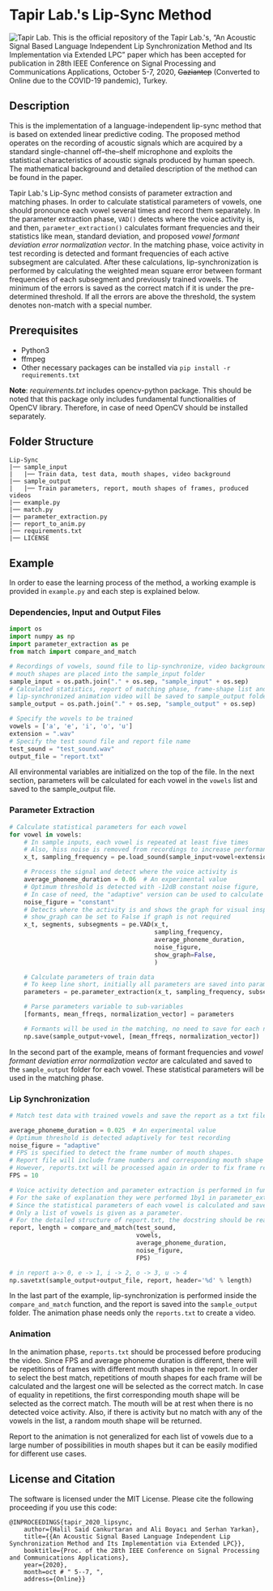 # Tapir Lab.'s Lip-Sync Method
![Tapir Lab.](http://tapirlab.com/wp-content/uploads/2020/10/tapir_logo.png)
This is the official repository of the Tapir Lab.'s, “An Acoustic Signal Based Language Independent Lip Synchronization Method and Its Implementation via Extended LPC” paper which has been accepted for publication in 28th IEEE Conference on Signal Processing and Communications Applications, October 5-7, 2020, ~~Gaziantep~~ (Converted to Online due to the COVID-19 pandemic), Turkey.

## Description

This is the implementation of a language-independent lip-sync method that is based on extended linear predictive coding. The proposed method operates on the recording of acoustic signals which are acquired by a standard single-channel off–the–shelf microphone and exploits the statistical characteristics of acoustic signals produced by human speech. The mathematical background and detailed description of the method can be found in the paper.

Tapir Lab.'s Lip-Sync method consists of parameter extraction and matching phases. In order to calculate statistical parameters of vowels, one should pronounce each vowel several times and record them separately. In the parameter extraction phase, `VAD()` detects where the voice activity is, and then, `parameter_extraction()` calculates formant frequencies and their statistics like mean, standard deviation, and proposed _vowel formant deviation error normalization vector_. In the matching phase, voice activity in test recording is detected and formant frequencies of each active subsegment are calculated. After these calculations, lip-synchronization is performed by calculating the weighted mean square error between formant frequencies of each subsegment and previously trained vowels. The minimum of the errors is saved as the correct match if it is under the pre-determined threshold. If all the errors are above the threshold, the system denotes non-match with a special number.

 

## Prerequisites

* Python3
* ffmpeg
* Other necessary packages can be installed via `pip install -r requirements.txt`

**Note**: _requirements.txt_ includes opencv-python package. This should be noted that this package only includes fundamental functionalities of OpenCV library. Therefore, in case of need OpenCV should be installed separately.

## Folder Structure

```
Lip-Sync
|── sample_input
|   |── Train data, test data, mouth shapes, video background
|── sample_output
|   |── Train parameters, report, mouth shapes of frames, produced videos
|── example.py
|── match.py
|── parameter_extraction.py
|── report_to_anim.py
|── requirements.txt
|── LICENSE
```
## Example 

In order to ease the learning process of the method, a working example is provided in `example.py` and each step is explained below.

### Dependencies, Input and Output Files

```python
import os
import numpy as np
import parameter_extraction as pe
from match import compare_and_match

# Recordings of vowels, sound file to lip-synchronize, video background and
# mouth shapes are placed into the sample_input folder
sample_input = os.path.join("." + os.sep, "sample_input" + os.sep)
# Calculated statistics, report of matching phase, frame-shape list and
# lip-synchronized animation video will be saved to sample_output folder
sample_output = os.path.join("." + os.sep, "sample_output" + os.sep)

# Specify the wovels to be trained
vowels = ['a', 'e', 'i', 'o', 'u']
extension = ".wav"
# Specify the test sound file and report file name
test_sound = "test_sound.wav"
output_file = "report.txt"
```
All environmental variables are initialized on the top of the file. In the next section, parameters will be calculated for each vowel in the `vowels` list and saved to the sample_output file.

### Parameter Extraction

```python
# Calculate statistical parameters for each vowel
for vowel in vowels:
    # In sample inputs, each vowel is repeated at least five times
    # Also, hiss noise is removed from recordings to increase performance
    x_t, sampling_frequency = pe.load_sound(sample_input+vowel+extension)

    # Process the signal and detect where the voice activity is
    average_phoneme_duration = 0.06  # An experimental value
    # Optimum threshold is detected with -12dB constant noise figure,
    # In case of need, the "adaptive" version can be used to calculate opt. thresh.
    noise_figure = "constant"
    # Detects where the activity is and shows the graph for visual inspection
    # show_graph can be set to False if graph is not required
    x_t, segments, subsegments = pe.VAD(x_t,
                                        sampling_frequency,
                                        average_phoneme_duration,
                                        noise_figure,
                                        show_graph=False,
                                        )

    # Calculate parameters of train data
    # To keep line short, initially all parameters are saved into parameters
    parameters = pe.parameter_extraction(x_t, sampling_frequency, subsegments)

    # Parse parameters variable to sub-variables
    [formants, mean_ffreqs, normalization_vector] = parameters

    # Formants will be used in the matching, no need to save for each now
    np.save(sample_output+vowel, [mean_ffreqs, normalization_vector])
```
In the second part of the example, means of formant frequencies and _vowel formant deviation error normalization vector_ are calculated and saved to the `sample_output` folder for each vowel. These statistical parameters will be used in the matching phase.

### Lip Synchronization

```python
# Match test data with trained vowels and save the report as a txt file

average_phoneme_duration = 0.025  # An experimental value
# Optimum threshold is detected adaptively for test recording
noise_figure = "adaptive"
# FPS is specified to detect the frame number of mouth shapes.
# Report file will include frame numbers and corresponding mouth shape
# However, reports.txt will be processed again in order to fix frame repetition
FPS = 10

# Voice activity detection and parameter extraction is performed in function
# For the sake of explanation they were performed 1by1 in parameter_extraction
# Since the statistical parameters of each vowel is calculated and saved before,
# Only a list of vowels is given as a parameter.
# For the detailed structure of report.txt, the docstring should be read.
report, length = compare_and_match(test_sound,
                                   vowels,
                                   average_phoneme_duration,
                                   noise_figure,
                                   FPS)

# in report a-> 0, e -> 1, i -> 2, o -> 3, u -> 4
np.savetxt(sample_output+output_file, report, header='%d' % length)
```
In the last part of the example, lip-synchronization is performed inside the `compare_and_match` function, and the report is saved into the `sample_output` folder. The animation phase needs only the `reports.txt` to create a video.

### Animation

In the animation phase, `reports.txt` should be processed before producing the video. Since FPS and average phoneme duration is different, there will be repetitions of frames with different mouth shapes in the report. In order to select the best match, repetitions of mouth shapes for each frame will be calculated and the largest one will be selected as the correct match. In case of equality in repetitions, the first corresponding mouth shape will be selected as the correct match. The mouth will be at rest when there is no detected voice activity. Also, if there is activity but no match with any of the vowels in the list, a random mouth shape will be returned.

Report to the animation is not generalized for each list of vowels due to a large number of possibilities in mouth shapes but it can be easily modified for different use cases. 

## License and Citation

The software is licensed under the MIT License. Please cite the following proceeding if you use this code:
```
@INPROCEEDINGS{tapir_2020_lipsync,
    author={Halil Said Cankurtaran and Ali Boyacı and Serhan Yarkan},
    title={{An Acoustic Signal Based Language Independent Lip Synchronization Method and Its Implementation via Extended LPC}},
    booktitle={Proc. of the 28th IEEE Conference on Signal Processing and Communications Applications},
    year={2020},
    month=oct # " 5--7, ",
    address={Online}}
```